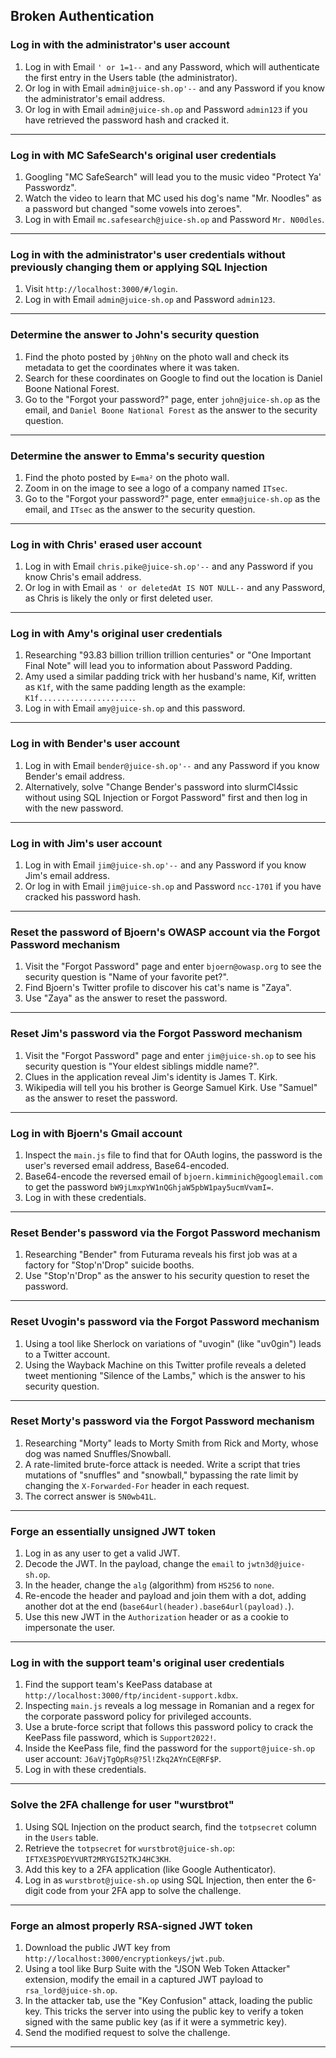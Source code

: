 ## Broken Authentication

### Log in with the administrator's user account
1.  Log in with Email `' or 1=1--` and any Password, which will authenticate the first entry in the Users table (the administrator).
2.  Or log in with Email `admin@juice-sh.op'--` and any Password if you know the administrator's email address.
3.  Or log in with Email `admin@juice-sh.op` and Password `admin123` if you have retrieved the password hash and cracked it.

---

### Log in with MC SafeSearch's original user credentials
1.  Googling "MC SafeSearch" will lead you to the music video "Protect Ya' Passwordz".
2.  Watch the video to learn that MC used his dog's name "Mr. Noodles" as a password but changed "some vowels into zeroes".
3.  Log in with Email `mc.safesearch@juice-sh.op` and Password `Mr. N00dles`.

---

### Log in with the administrator's user credentials without previously changing them or applying SQL Injection
1.  Visit `http://localhost:3000/#/login`.
2.  Log in with Email `admin@juice-sh.op` and Password `admin123`.

---

### Determine the answer to John's security question
1.  Find the photo posted by `j0hNny` on the photo wall and check its metadata to get the coordinates where it was taken.
2.  Search for these coordinates on Google to find out the location is Daniel Boone National Forest.
3.  Go to the "Forgot your password?" page, enter `john@juice-sh.op` as the email, and `Daniel Boone National Forest` as the answer to the security question.

---

### Determine the answer to Emma's security question
1.  Find the photo posted by `E=ma²` on the photo wall.
2.  Zoom in on the image to see a logo of a company named `ITsec`.
3.  Go to the "Forgot your password?" page, enter `emma@juice-sh.op` as the email, and `ITsec` as the answer to the security question.

---

### Log in with Chris' erased user account
1.  Log in with Email `chris.pike@juice-sh.op'--` and any Password if you know Chris's email address.
2.  Or log in with Email as `' or deletedAt IS NOT NULL--` and any Password, as Chris is likely the only or first deleted user.

---

### Log in with Amy's original user credentials
1.  Researching "93.83 billion trillion trillion centuries" or "One Important Final Note" will lead you to information about Password Padding.
2.  Amy used a similar padding trick with her husband's name, Kif, written as `K1f`, with the same padding length as the example: `K1f.....................`.
3.  Log in with Email `amy@juice-sh.op` and this password.

---

### Log in with Bender's user account
1.  Log in with Email `bender@juice-sh.op'--` and any Password if you know Bender's email address.
2.  Alternatively, solve "Change Bender's password into slurmCl4ssic without using SQL Injection or Forgot Password" first and then log in with the new password.

---

### Log in with Jim's user account
1.  Log in with Email `jim@juice-sh.op'--` and any Password if you know Jim's email address.
2.  Or log in with Email `jim@juice-sh.op` and Password `ncc-1701` if you have cracked his password hash.

---

### Reset the password of Bjoern's OWASP account via the Forgot Password mechanism
1.  Visit the "Forgot Password" page and enter `bjoern@owasp.org` to see the security question is "Name of your favorite pet?".
2.  Find Bjoern's Twitter profile to discover his cat's name is "Zaya".
3.  Use "Zaya" as the answer to reset the password.

---

### Reset Jim's password via the Forgot Password mechanism
1.  Visit the "Forgot Password" page and enter `jim@juice-sh.op` to see his security question is "Your eldest siblings middle name?".
2.  Clues in the application reveal Jim's identity is James T. Kirk.
3.  Wikipedia will tell you his brother is George Samuel Kirk. Use "Samuel" as the answer to reset the password.

---

### Log in with Bjoern's Gmail account
1.  Inspect the `main.js` file to find that for OAuth logins, the password is the user's reversed email address, Base64-encoded.
2.  Base64-encode the reversed email of `bjoern.kimminich@googlemail.com` to get the password `bW9jLmxpYW1nQGhjaW5pbW1pay5ucmVvamI=`.
3.  Log in with these credentials.

---

### Reset Bender's password via the Forgot Password mechanism
1.  Researching "Bender" from Futurama reveals his first job was at a factory for "Stop'n'Drop" suicide booths.
2.  Use "Stop'n'Drop" as the answer to his security question to reset the password.

---

### Reset Uvogin's password via the Forgot Password mechanism
1.  Using a tool like Sherlock on variations of "uvogin" (like "uv0gin") leads to a Twitter account.
2.  Using the Wayback Machine on this Twitter profile reveals a deleted tweet mentioning "Silence of the Lambs," which is the answer to his security question.

---

### Reset Morty's password via the Forgot Password mechanism
1.  Researching "Morty" leads to Morty Smith from Rick and Morty, whose dog was named Snuffles/Snowball.
2.  A rate-limited brute-force attack is needed. Write a script that tries mutations of "snuffles" and "snowball," bypassing the rate limit by changing the `X-Forwarded-For` header in each request.
3.  The correct answer is `5N0wb41L`.

---

### Forge an essentially unsigned JWT token
1.  Log in as any user to get a valid JWT.
2.  Decode the JWT. In the payload, change the `email` to `jwtn3d@juice-sh.op`.
3.  In the header, change the `alg` (algorithm) from `HS256` to `none`.
4.  Re-encode the header and payload and join them with a dot, adding another dot at the end (`base64url(header).base64url(payload).`).
5.  Use this new JWT in the `Authorization` header or as a cookie to impersonate the user.

---

### Log in with the support team's original user credentials
1.  Find the support team's KeePass database at `http://localhost:3000/ftp/incident-support.kdbx`.
2.  Inspecting `main.js` reveals a log message in Romanian and a regex for the corporate password policy for privileged accounts.
3.  Use a brute-force script that follows this password policy to crack the KeePass file password, which is `Support2022!`.
4.  Inside the KeePass file, find the password for the `support@juice-sh.op` user account: `J6aVjTgOpRs@?5l!Zkq2AYnCE@RF$P`.
5.  Log in with these credentials.

---

### Solve the 2FA challenge for user "wurstbrot"
1.  Using SQL Injection on the product search, find the `totpsecret` column in the `Users` table.
2.  Retrieve the `totpsecret` for `wurstbrot@juice-sh.op`: `IFTXE3SPOEYVURT2MRYGI52TKJ4HC3KH`.
3.  Add this key to a 2FA application (like Google Authenticator).
4.  Log in as `wurstbrot@juice-sh.op` using SQL Injection, then enter the 6-digit code from your 2FA app to solve the challenge.

---

### Forge an almost properly RSA-signed JWT token
1.  Download the public JWT key from `http://localhost:3000/encryptionkeys/jwt.pub`.
2.  Using a tool like Burp Suite with the "JSON Web Token Attacker" extension, modify the email in a captured JWT payload to `rsa_lord@juice-sh.op`.
3.  In the attacker tab, use the "Key Confusion" attack, loading the public key. This tricks the server into using the public key to verify a token signed with the same public key (as if it were a symmetric key).
4.  Send the modified request to solve the challenge.

---
